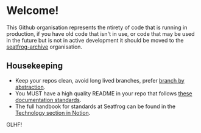 # Welcome!

This Github organisation represents the ntirety of code that is running in production, if you have old code that isn't in use, or code that may be used in the future but is not in active development it should be moved to the [seatfrog-archive](https://github.com/seatfrog-archive) organisation.

## Housekeeping

* Keep your repos clean, avoid long lived branches, prefer [branch by abstraction](https://www.martinfowler.com/bliki/BranchByAbstraction.html).
* You MUST have a high quality README in your repo that follows [these documentation standards](https://www.notion.so/seatfrog/Technology-539ad17684404123884dde0781a74101).
* The full handbook for standards at Seatfrog can be found in the [Technology section in Notion](https://www.notion.so/seatfrog/Technology-539ad17684404123884dde0781a74101).

GLHF!
